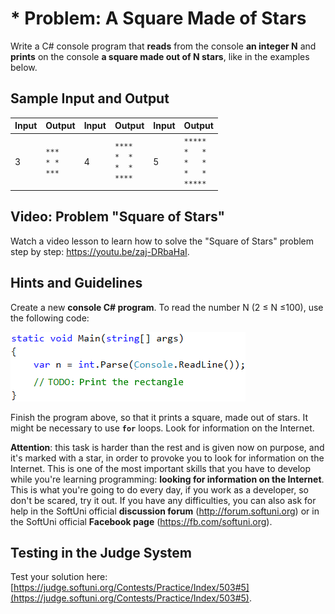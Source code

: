 # \* Problem: A Square Made of Stars

Write a C# console program that **reads** from the console **an integer N** and **prints** on the console **a square made out of N stars**, like in the examples below.

## Sample Input and Output

| Input  |    Output   	| Input  |    Output   	| Input  |    Output   	| 
|-----|-----------|-----|-----------|-----|----------|
| 3 |<code>\*\*\*</code><br><code>\*&nbsp;\*</code><br><code>\*\*\*</code>|  4  |<code>\*\*\*\*</code><br><code>\*&nbsp;&nbsp;\*</code><br><code>\*&nbsp;&nbsp;\*</code><br><code>\*\*\*\*</code>| 5  	|<code>\*\*\*\*\*</code><br><code>\*&nbsp;&nbsp;&nbsp;\*</code><br><code>\*&nbsp;&nbsp;&nbsp;\*</code><br><code>\*&nbsp;&nbsp;&nbsp;\*</code><br><code>\*\*\*\*\*</code>|

## Video: Problem "Square of Stars"

Watch a video lesson to learn how to solve the "Square of Stars" problem step by step: https://youtu.be/zaj-DRbaHaI.

## Hints and Guidelines

Create a new **console C# program**. To read the number N (2 ≤ N ≤100), use the following code:

![](/assets/chapter-1-images/06.Square-of-stars-01.png)

Finish the program above, so that it prints a square, made out of stars. It might be necessary to use **`for`** loops. Look for information on the Internet.

**Attention**: this task is harder than the rest and is given now on purpose, and it's marked with a star, in order to provoke you to look for information on the Internet. This is one of the most important skills that you have to develop while you're learning programming: **looking for information on the Internet**. This is what you're going to do every day, if you work as a developer, so don't be scared, try it out. If you have any difficulties, you can also ask for help in the SoftUni official **discussion forum** (http://forum.softuni.org) or in the SoftUni official **Facebook page** (https://fb.com/softuni.org).

## Testing in the Judge System

Test your solution here: [https://judge.softuni.org/Contests/Practice/Index/503#5](https://judge.softuni.org/Contests/Practice/Index/503#5).
